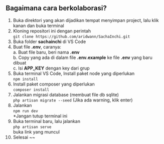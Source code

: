 ## Bagaimana cara berkolaborasi?

1. Buka direktori yang akan dijadikan tempat menyimpan project, lalu klik kanan dan buka terminal
2. Kloning repositori ini dengan perintah  
   `git clone https://github.com/aridwann/SachaInchi.git`
3. Buka folder **sachainchi** di VS Code
4. Buat file **.env**, caranya:  
   a. Buat file baru, beri nama **.env**  
   b. Copy yang ada di dalam file **.env.example** ke file **.env** yang baru dibuat  
   c. Isi **APP_KEY** dengan key dari grup
5. Buka terminal VS Code, Install paket node yang diperlukan  
   `npm install`
6. Install paket composer yang diperlukan  
   `composer install`
7. Jalankan migrasi database (membuat file db sqlite)  
   `php artisan migrate --seed` (Jika ada warning, klik enter)
8. Jalankan  
   `npm run dev`  
   \*Jangan tutup terminal ini
9. Buka terminal baru, lalu jalankan  
   `php artisan serve`  
   buka link yang muncul
10. Selesai ~~
